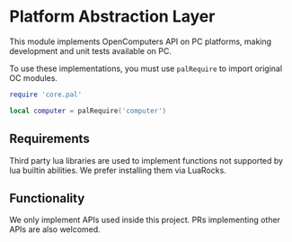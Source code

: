 # Platform Abstraction Layer

This module implements OpenComputers API on PC platforms, making development
and unit tests available on PC.

To use these implementations, you must use `palRequire` to import original
OC modules.

``` lua
require 'core.pal'

local computer = palRequire('computer')
```

## Requirements

Third party lua libraries are used to implement functions not supported by
lua builtin abilities. We prefer installing them via LuaRocks.

## Functionality

We only implement APIs used inside this project. PRs implementing other APIs
are also welcomed.
